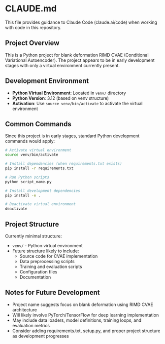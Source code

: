 # CLAUDE.md

This file provides guidance to Claude Code (claude.ai/code) when working with code in this repository.

## Project Overview

This is a Python project for blank deformation RIMD CVAE (Conditional Variational Autoencoder). The project appears to be in early development stages with only a virtual environment currently present.

## Development Environment

- **Python Virtual Environment**: Located in `venv/` directory
- **Python Version**: 3.12 (based on venv structure)
- **Activation**: Use `source venv/bin/activate` to activate the virtual environment

## Common Commands

Since this project is in early stages, standard Python development commands would apply:

```bash
# Activate virtual environment
source venv/bin/activate

# Install dependencies (when requirements.txt exists)
pip install -r requirements.txt

# Run Python scripts
python script_name.py

# Install development dependencies
pip install -e .

# Deactivate virtual environment
deactivate
```

## Project Structure

Currently minimal structure:
- `venv/` - Python virtual environment
- Future structure likely to include:
  - Source code for CVAE implementation
  - Data preprocessing scripts
  - Training and evaluation scripts
  - Configuration files
  - Documentation

## Notes for Future Development

- Project name suggests focus on blank deformation using RIMD CVAE architecture
- Will likely involve PyTorch/TensorFlow for deep learning implementation
- May include data loaders, model definitions, training loops, and evaluation metrics
- Consider adding requirements.txt, setup.py, and proper project structure as development progresses
